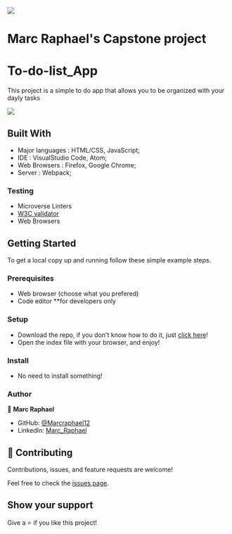 
![](https://img.shields.io/badge/Microverse-blueviolet)

# Marc Raphael's Capstone project

# To-do-list_App
This project is a simple to do app that allows you to be organized with your dayly tasks

![](./images/screenshot.png)


## Built With

- Major languages : HTML/CSS, JavaScript;
- IDE : VisualStudio Code, Atom;
- Web Browsers : Firefox, Google Chrome;
- Server : Webpack;

### Testing

- Microverse Linters
- [W3C validator](https://validator.w3.org/)
- Web Browsers

## Getting Started

To get a local copy up and running follow these simple example steps.

### Prerequisites

- Web browser (choose what you prefered)
- Code editor **for developers only

### Setup

- Download the repo, if you don't know how to do it, just [click here](https://github.com/Marcraphael12/To-do-list_App/archive/refs/heads/main.zip)!
- Open the index file with your browser, and enjoy!

### Install

- No need to install something!


<!-- ## Live Demo

[Have a detailed view by clicking here](https://marcraphael12.github.io/Marc-first-capstone) -->

### Author
👤 **Marc Raphael**

- GitHub: [@Marcraphael12](https://github.com/Marcraphael12)
- LinkedIn: [Marc_Raphael](www.linkedin.com/in/marc-raphael-326039204)


## 🤝 Contributing

Contributions, issues, and feature requests are welcome!

Feel free to check the [issues page](https://github.com/Marcraphael12/To-do-list_App/issues).

## Show your support

Give a ⭐️ if you like this project!

<!-- ## Acknowledgments
- -->